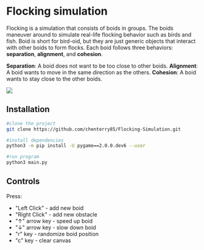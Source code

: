# Flocking simulation

Flocking is a simulation that consists of boids in groups. The boids maneuver around to simulate real-life flocking behavior such as birds and fish. Boid is short for bird-oid, but they are just generic objects that interact with other boids to form flocks. Each boid follows three behaviors: **separation**, **alignment**, and **cohesion**.

**Separation**: A boid does not want to be too close to other boids.
**Alignment**: A boid wants to move in the same direction as the others.
**Cohesion**: A boid wants to stay close to the other boids.

![](https://user-images.githubusercontent.com/60279271/87457229-9cd79b80-c63a-11ea-9266-9d041e125788.gif)

## Installation

```bash
#clone the project
git clone https://github.com/chenterry85/Flocking-Simulation.git

#install dependencies
python3 -m pip install -U pygame==2.0.0.dev6 --user

#run program
python3 main.py
```

## Controls

Press:
- "Left Click" - add new boid
- "Right Click" - add new obstacle
- "↑" arrow key - speed up boid
- "↓" arrow key - slow down boid
- "r" key - randomize boid position
- "c" key - clear canvas
